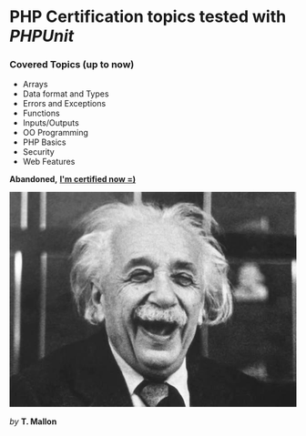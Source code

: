 # PHP Certification topics tested with *PHPUnit*

### Covered Topics (up to now)
* Arrays
* Data format and Types
* Errors and Exceptions
* Functions
* Inputs/Outputs
* OO Programming
* PHP Basics
* Security
* Web Features

**Abandoned,** [**I'm certified now =)**](http://www.zend.com/en/yellow-pages/ZEND027347)

![GitHub Logo](mein_stream_mit_Mallon_und_semitischen.jpeg)

*by* **T. Mallon**
